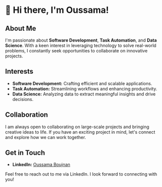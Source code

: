 # 👋 Hi there, I'm Oussama!

## About Me
I'm passionate about **Software Development**, **Task Automation**, and **Data Science**. With a keen interest in leveraging technology to solve real-world problems, I constantly seek opportunities to collaborate on innovative projects.

## Interests
- **Software Development:** Crafting efficient and scalable applications.
- **Task Automation:** Streamlining workflows and enhancing productivity.
- **Data Science:** Analyzing data to extract meaningful insights and drive decisions.

## Collaboration
I am always open to collaborating on large-scale projects and bringing creative ideas to life. If you have an exciting project in mind, let's connect and explore how we can work together.

## Get in Touch
- **LinkedIn:** [Oussama Boujnan](https://www.linkedin.com/in/oussama-boujnan)

Feel free to reach out to me via LinkedIn. I look forward to connecting with you!
